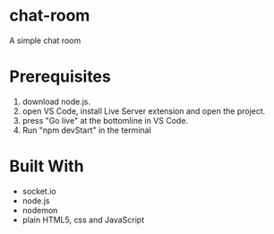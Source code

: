 # chat-room
A simple chat room

# Prerequisites
1. download node.js.
2. open VS Code, install Live Server extension and open the project.
3. press "Go live" at the bottomline in VS Code. 
4. Run "npm devStart" in the terminal

# Built With
- socket.io
- node.js
- nodemon
- plain HTML5, css and JavaScript

